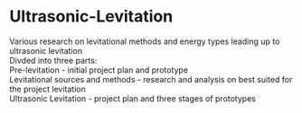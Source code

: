 # Ultrasonic-Levitation
Various research on levitational methods and energy types leading up to ultrasonic levitation
<br />Divded into three parts:
<br />Pre-levitation - initial project plan and prototype
<br />Levitational sources and methods - research and analysis on best suited for the project levitation
<br />Ultrasonic Levitation - project plan and three stages of prototypes
